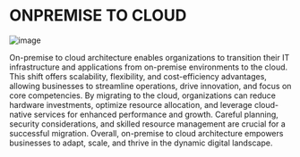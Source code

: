 # ONPREMISE TO CLOUD

![image](https://github.com/harshith1315/ONPREMISETOCLOUD/assets/111886682/7f5b7c0c-7375-457c-8dd3-012775809ad6)


On-premise to cloud architecture enables organizations to transition their IT infrastructure and applications from on-premise environments to the cloud. This shift offers scalability, flexibility, and cost-efficiency advantages, allowing businesses to streamline operations, drive innovation, and focus on core competencies. By migrating to the cloud, organizations can reduce hardware investments, optimize resource allocation, and leverage cloud-native services for enhanced performance and growth. Careful planning, security considerations, and skilled resource management are crucial for a successful migration. Overall, on-premise to cloud architecture empowers businesses to adapt, scale, and thrive in the dynamic digital landscape.


